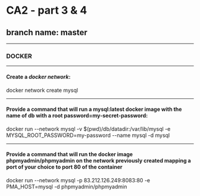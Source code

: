 # CA2 - part 3 & 4
## branch name: master
***
### DOCKER
---
#### Create a *docker network*:
docker network create mysql
___
#### Provide a command that will run a mysql:latest docker image with the name of db with a root password=my-secret-password:
docker run --network mysql -v $(pwd)/db/datadir:/var/lib/mysql -e MYSQL_ROOT_PASSWORD=my-password --name mysql -d mysql
___
#### Provide a command that will run the docker image phpmyadmin/phpmyadmin on the network previously created mapping a port of your choice to port 80 of the container
docker run --network mysql -p 83.212.126.249:8083:80 -e PMA_HOST=mysql -d phpmyadmin/phpmyadmin